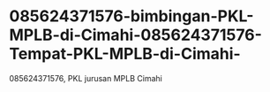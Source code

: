 # 085624371576-bimbingan-PKL-MPLB-di-Cimahi-085624371576-Tempat-PKL-MPLB-di-Cimahi-
085624371576, PKL jurusan MPLB Cimahi

